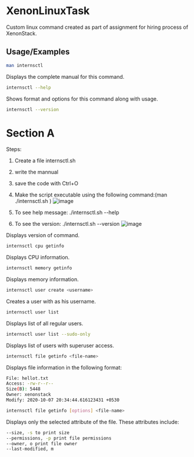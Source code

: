 # XenonLinuxTask
Custom linux command created as part of assignment for hiring process of XenonStack.
## Usage/Examples

```bash
man internsctl
```
Displays the complete manual for this command.

```bash
internsctl --help
```
Shows format and options for this command along with usage.

```bash
internsctl --version
```
# Section A
Steps:
1. Create a file internsctl.sh
2. write the mannual
3. save the code with Ctrl+O
4. Make the script executable using the following command:(man ./internsctl.sh
)
![image](https://github.com/rajatsinha28/XenonLinuxTask/assets/89475456/11ee80a2-9dc4-427e-be8a-f6e818313fd3)

5. To see help message: ./internsctl.sh --help
6. To see the version: ./internsctl.sh --version
![image](https://github.com/rajatsinha28/XenonLinuxTask/assets/89475456/24fcb433-564c-48c8-a20c-93564e529ffc)

Displays version of command.

```bash
internsctl cpu getinfo
```
Displays CPU information.

```bash
internsctl memory getinfo
```
Displays memory information.

```bash
internsctl user create <username>
```
Creates a user with <username> as his username.

```bash
internsctl user list
```
Displays list of all regular users.

```bash
internsctl user list --sudo-only
```
Displays list of users with superuser access.

```bash
internsctl file getinfo <file-name>
```
Displays file information in the following format:
```bash
File: hellot.txt
Access: -rw-r--r--
Size(B): 5448
Owner: xenonstack
Modify: 2020-10-07 20:34:44.616123431 +0530
```

```bash
internsctl file getinfo [options] <file-name>
```
Displays only the selected attribute of the file. These attributes include:

```bash
--size, -s to print size
--permissions, -p print file permissions
--owner, o print file owner
--last-modified, m
```
